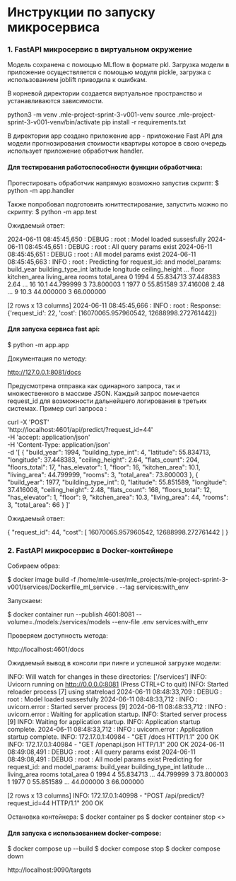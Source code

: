# Инструкции по запуску микросервиса

### 1. FastAPI микросервис в виртуальном окружение

Модель сохранена с помощью MLflow в формате pkl. Загрузка модели в приложение осуществляется 
с помощью модуля  pickle, загрузка с использованием joblift приводила к ошибкам.

В корневой директории создается виртуальное пространство и устанавливаются зависимости.

python3 -m venv .mle-project-sprint-3-v001-venv
source .mle-project-sprint-3-v001-venv/bin/activate
pip install -r requirements.txt

В директории app создано приложение app - приложение Fast API для модели прогнозирования стоимости квартиры которое в свою очередь использует приложение обработчик handler.

#### Для тестирования работоспособности функции обработчика:
Протестировать обработчик напрямую возможно запустив скрипт:
$ python -m app.handler

Также попробовал подготовить юниттестирование, запустить можно по скрипту:
$ python -m app.test

Ожидаемый ответ:

2024-06-11 08:45:45,650 : DEBUG : root : Model loaded sussesfully
2024-06-11 08:45:45,651 : DEBUG : root : All query params exist
2024-06-11 08:45:45,651 : DEBUG : root : All model params exist
2024-06-11 08:45:45,663 : INFO : root : Predicting for request_id: and model_params:
   build_year  building_type_int   latitude  longitude  ceiling_height  ...  floor  kitchen_area  living_area  rooms  total_area
0        1994                  4  55.834713  37.448383            2.64  ...     16          10.1    44.799999      3   73.800003
1        1977                  0  55.851589  37.416008            2.48  ...      9          10.3    44.000000      3   66.000000

[2 rows x 13 columns]
2024-06-11 08:45:45,666 : INFO : root : Response: {'request_id': 22, 'cost': [16070065.957960542, 12688998.272761442]}

#### Для запуска сервиса fast api:

$ python -m app.app

Документация по методу:

http://127.0.0.1:8081/docs

Предусмотрена отправка как одинарного запроса, так и множественного в массиве JSON. Каждый запрос помечается request_id для возможности дальнейшего логирования в третьих системах.
Пример curl запроса :

curl -X 'POST' \
  'http://localhost:4601/api/predict/?request_id=44' \
  -H 'accept: application/json' \
  -H 'Content-Type: application/json' \
  -d '[
  {
    "build_year": 1994,
    "building_type_int": 4,
    "latitude": 55.834713,
    "longitude": 37.448383,
    "ceiling_height": 2.64,
    "flats_count": 204,
    "floors_total": 17,
    "has_elevator": 1,
    "floor": 16,
    "kitchen_area": 10.1,
    "living_area": 44.799999,
    "rooms": 3,
    "total_area": 73.800003
  },
  {
    "build_year": 1977,
    "building_type_int": 0,
    "latitude": 55.851589,
    "longitude": 37.416008,
    "ceiling_height": 2.48,
    "flats_count": 168,
    "floors_total": 12,
    "has_elevator": 1,
    "floor": 9,
    "kitchen_area": 10.3,
    "living_area": 44,
    "rooms": 3,
    "total_area": 66
  }
]'

Ожидаемый ответ:

{
  "request_id": 44,
  "cost": [
    16070065.957960542,
    12688998.272761442
  ]
}

### 2. FastAPI микросервис в Docker-контейнере
Собираем образ:

$ docker image build -f /home/mle-user/mle_projects/mle-project-sprint-3-v001/services/Dockerfile_ml_service . --tag services:with_env

Запускаем:

$ docker container run --publish 4601:8081 --volume=./models:/services/models   --env-file .env services:with_env

Проверяем доступность метода:

http://localhost:4601/docs

Ожидаемый вывод в консоли при пинге и успешной загрузке модели:

INFO:     Will watch for changes in these directories: ['/services']
INFO:     Uvicorn running on http://0.0.0.0:8081 (Press CTRL+C to quit)
INFO:     Started reloader process [7] using statreload
2024-06-11 08:48:33,709 : DEBUG : root : Model loaded sussesfully
2024-06-11 08:48:33,712 : INFO : uvicorn.error : Started server process [9]
2024-06-11 08:48:33,712 : INFO : uvicorn.error : Waiting for application startup.
INFO:     Started server process [9]
INFO:     Waiting for application startup.
INFO:     Application startup complete.
2024-06-11 08:48:33,712 : INFO : uvicorn.error : Application startup complete.
INFO:     172.17.0.1:40984 - "GET /docs HTTP/1.1" 200 OK
INFO:     172.17.0.1:40984 - "GET /openapi.json HTTP/1.1" 200 OK
2024-06-11 08:49:08,491 : DEBUG : root : All query params exist
2024-06-11 08:49:08,491 : DEBUG : root : All model params exist
Predicting for request_id: and model_params:
   build_year  building_type_int   latitude  ...  living_area  rooms  total_area
0        1994                  4  55.834713  ...    44.799999      3   73.800003
1        1977                  0  55.851589  ...    44.000000      3   66.000000

[2 rows x 13 columns]
INFO:     172.17.0.1:40998 - "POST /api/predict/?request_id=44 HTTP/1.1" 200 OK

Остановка контейнера:
$ docker container ps
$ docker container stop  <<CONTAINER ID>>

#### Для запуска с использованием docker-compose:
$ docker compose up  --build
$ docker compose stop
$ docker compose down

http://localhost:9090/targets